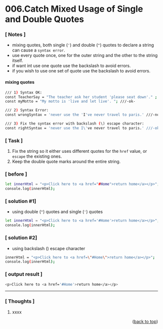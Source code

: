 <a name="topage"></a>

# 006.Catch Mixed Usage of Single and Double Quotes

### [ Notes ]
  * mixing quotes, both single (`'`) and double (`"`) quotes to declare a string can cause a `syntax error`.
  * use every quote once, one for the outer string and the other to the string itself.
  * if want int use one quote use the backslash to avoid errors.
  * if you wish to use one set of quote use the backslash to avoid errors.

#### mixing quotes

```sh
/// 1) Syntax OK:
const TeacherSay = "The teacher ask her student 'please seat down'." ; ///-ok-
const myMotto = "My motto is 'live and let live'. "; ///-ok-

/// 2) Syntax Error:
const wrongSyntax = 'never use the 'I've never travel to paris.' ///-not_ok-

/// 3) Fix the syntax error with backslash (\) escape character:
const rightSyntax = 'never use the I\'ve never travel to paris.' ///-ok-
```

### [ Task ]
  1. Fix the string so it either uses different quotes for the `href` value, or `escape` the existing ones.
  2. Keep the double quote marks around the entire string.

### [ before ]

```sh
let innerHtml = "<p>Click here to <a href="#Home">return home</a></p>";
console.log(innerHtml);
```

### [ solution #1]

* using double (`"`) quotes and single (`'`) quotes
```sh
let innerHtml = "<p>Click here to <a href='#Home'>return home</a></p>";
console.log(innerHtml);
```

### [ solution #2]

* using backslash (\) escape character
```sh
innerHtml = "<p>Click here to <a href=\"#Home\">return home</a></p>";
console.log(innerHtml);
```

### [ output result ]

```sh
<p>Click here to <a href='#Home'>return home</a></p>
```

-----

### [ Thoughts ]

  1. xxxx
  

<p align="right">(<a href="#topage">back to top</a>)</p>
<br/>
<br/>
